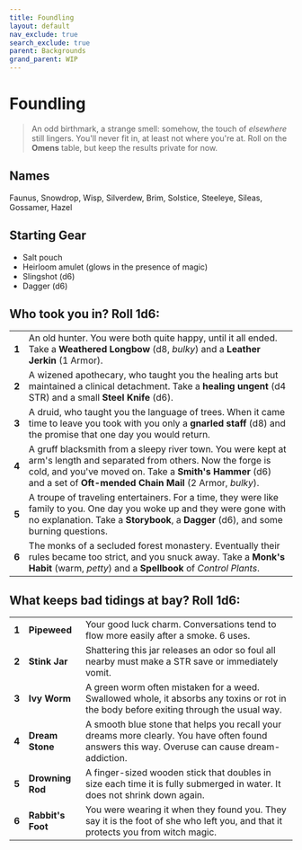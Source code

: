 ```yaml
---
title: Foundling
layout: default
nav_exclude: true
search_exclude: true
parent: Backgrounds
grand_parent: WIP
---
```


# Foundling

> An odd birthmark, a strange smell: somehow, the touch of _elsewhere_ still lingers. You'll never fit in, at least not where you're at. Roll on the **Omens** table, but keep the results private for now.
 
## Names

Faunus, Snowdrop, Wisp, Silverdew, Brim, Solstice, Steeleye, Sileas, Gossamer, Hazel

## Starting Gear

- Salt pouch
- Heirloom amulet (glows in the presence of magic)
- Slingshot (d6)
- Dagger (d6) 

## Who took you in? Roll 1d6:

|       |                                                                                                                                                                                                                                                              |
| ----- | ------------------------------------------------------------------------------------------------------------------------------------------------------------------------------------------------------------------------------------------------------------ |
| **1** | An old hunter. You were both quite happy, until it all ended. Take a **Weathered Longbow** (d8, _bulky_) and a **Leather Jerkin** (1 Armor).                                 |
| **2** | A wizened apothecary, who taught you the healing arts but maintained a clinical detachment. Take a **healing ungent** (d4 STR) and a small **Steel Knife** (d6).                   |
| **3** | A druid, who taught you the language of trees. When it came time to leave you took with you only a **gnarled staff** (d8) and the promise that one day you would return.                              |
| **4** | A gruff blacksmith from a sleepy river town. You were kept at arm's length and separated from others. Now the forge is cold, and you've moved on. Take a **Smith's Hammer** (d6) and a set of **Oft-mended Chain Mail** (2 Armor, _bulky_).                        |
| **5** | A troupe of traveling entertainers. For a time, they were like family to you. One day you woke up and they were gone with no explanation. Take a **Storybook**, a **Dagger** (d6), and some burning questions. |
| **6** | The monks of a secluded forest monastery. Eventually their rules became too strict, and you snuck away. Take a **Monk's Habit** (warm, _petty_) and a **Spellbook** of _Control Plants_. |


## What keeps bad tidings at bay? Roll 1d6:

|       |                 |                                                                                                                                         |
| ----- | --------------- | --------------------------------------------------------------------------------------------------------------------------------------- |
| **1** | **Pipeweed**    | Your good luck charm. Conversations tend to flow more easily after a smoke. 6 uses.                           |
| **2** | **Stink Jar**   | Shattering this jar releases an odor so foul all nearby must make a STR save or immediately vomit.                                      |
| **3** | **Ivy Worm**    | A green worm often mistaken for a weed. Swallowed whole, it absorbs any toxins or rot in the body before exiting through the usual way. |
| **4** | **Dream Stone** | A smooth blue stone that helps you recall your dreams more clearly. You have often found answers this way. Overuse can cause dream-addiction.                             |
| **5** | **Drowning Rod** | A finger-sized wooden stick that doubles in size each time it is fully submerged in water. It does not shrink down again.  |
| **6** | **Rabbit's Foot** | You were wearing it when they found you. They say it is the foot of she who left you, and that it protects you from witch magic. |

